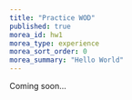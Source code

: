 ```yaml
---
title: "Practice WOD"
published: true
morea_id: hw1
morea_type: experience
morea_sort_order: 0
morea_summary: "Hello World"
---
```

Coming soon...